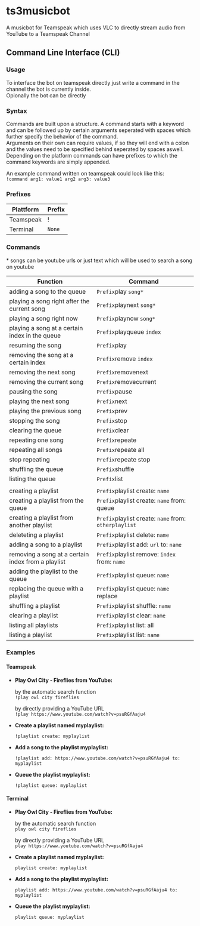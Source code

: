 # ts3musicbot
A musicbot for Teamspeak which uses VLC to directly stream audio from YouTube to a Teamspeak Channel

## Command Line Interface (CLI)

### Usage
To interface the bot on teamspeak directly just write a command in the channel the bot is currently inside.  
Opionally the bot can be directly 

### Syntax
Commands are built upon a structure.
A command starts with a keyword and can be followed up by certain arguments seperated with spaces which further specify the behavior of the command.  
Arguments on their own can require values, if so they will end with a colon and the values need to be specified behind seperated by spaces aswell.  
Depending on the platform commands can have prefixes to which the command keywords are simply appended.  

An example command written on teamspeak could look like this:  
```!command arg1: value1 arg2 arg3: value3```

### Prefixes
| Plattform                                          | Prefix |
| ---                                                | --- |
| Teamspeak                                          | ! |
| Terminal                                           | ```None``` |

### Commands
\* songs can be youtube urls or just text which will be used to search a song on youtube   

| Function                                           | Command |
| ---                                                | --- |
| adding a song to the queue                         | ```Prefix```play ```song*``` |
| playing a song right after the current song        | ```Prefix```playnext ```song*``` |
| playing a song right now                           | ```Prefix```playnow ```song*``` |
| playing a song at a certain index in the queue     | ```Prefix```playqueue ```index``` |
| resuming the song                                  | ```Prefix```play |
| removing the song at a certain index               | ```Prefix```remove ```index``` |
| removing the next song                             | ```Prefix```removenext |
| removing the current song                          | ```Prefix```removecurrent |
| pausing the song                                   | ```Prefix```pause |
| playing the next song                              | ```Prefix```next |
| playing the previous song                          | ```Prefix```prev |
| stopping the song                                  | ```Prefix```stop |
| clearing the queue                                 | ```Prefix```clear |
| repeating one song                                 | ```Prefix```repeate |
| repeating all songs                                | ```Prefix```repeate all |
| stop repeating                                     | ```Prefix```repeate stop |
| shuffling the queue                                | ```Prefix```shuffle |
| listing the queue                                  | ```Prefix```list |
|                                                    |
| creating a playlist                                | ```Prefix```playlist create: ```name``` |
| creating a playlist from the queue                 | ```Prefix```playlist create: ```name``` from: queue |
| creating a playlist from another playlist          | ```Prefix```playlist create: ```name``` from: ```otherplaylist``` |
| deleteting a playlist                              | ```Prefix```playlist delete: ```name``` |
| adding a song to a playlist                        | ```Prefix```playlist add: ```url``` to: ```name``` |
| removing a song at a certain index from a playlist | ```Prefix```playlist remove: ```index``` from: ```name``` |
| adding the playlist to the queue                   | ```Prefix```playlist queue: ```name``` |
| replacing the queue with a playlist                | ```Prefix```playlist queue: ```name``` replace |
| shuffling a playlist                               | ```Prefix```playlist shuffle: ```name``` |
| clearing a playlist                                | ```Prefix```playlist clear: ```name``` |
| listing all playlists                              | ```Prefix```playlist list: all |
| listing a playlist                                 | ```Prefix```playlist list: ```name``` |

### Examples

#### Teamspeak
- **Play Owl City - Fireflies from YouTube:**  
  
  by the automatic search function  
  ```!play owl city fireflies```  
  
  by directly providing a YouTube URL  
  ```!play https://www.youtube.com/watch?v=psuRGfAaju4```  

- **Create a playlist named myplaylist:**  

  ```!playlist create: myplaylist```  

- **Add a song to the playlist myplaylist:**  

  ```!playlist add: https://www.youtube.com/watch?v=psuRGfAaju4 to: myplaylist```  

- **Queue the playlist myplaylist:**  

  ```!playlist queue: myplaylist```  

#### Terminal

- **Play Owl City - Fireflies from YouTube:**  
  
  by the automatic search function  
  ```play owl city fireflies```  
  
  by directly providing a YouTube URL  
  ```play https://www.youtube.com/watch?v=psuRGfAaju4```  

- **Create a playlist named myplaylist:**  

  ```playlist create: myplaylist```  

- **Add a song to the playlist myplaylist:**  

  ```playlist add: https://www.youtube.com/watch?v=psuRGfAaju4 to: myplaylist```  

- **Queue the playlist myplaylist:**  

  ```playlist queue: myplaylist```  

